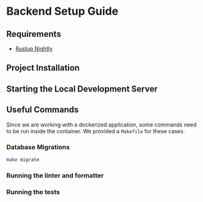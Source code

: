 # Backend Setup Guide

## **Requirements**

- [Rustup Nightly](https://rustup.rs/)

## **Project Installation**


## **Starting the Local Development Server**

## Useful Commands

Since we are working with a dockerized application, some commands need to be run inside the container. We provided a `Makefile` for these cases.

### **Database Migrations**

```sh
make migrate
```

### **Running the linter and formatter**

### **Running the tests**
